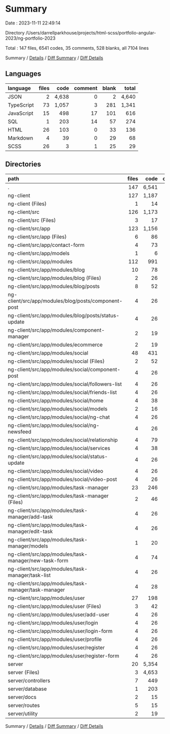 # Summary

Date : 2023-11-11 22:49:14

Directory /Users/darrellparkhouse/projects/html-scss/portfolio-angular-2023/ng-portfolio-2023

Total : 147 files,  6541 codes, 35 comments, 528 blanks, all 7104 lines

Summary / [Details](details.md) / [Diff Summary](diff.md) / [Diff Details](diff-details.md)

## Languages
| language | files | code | comment | blank | total |
| :--- | ---: | ---: | ---: | ---: | ---: |
| JSON | 2 | 4,638 | 0 | 2 | 4,640 |
| TypeScript | 73 | 1,057 | 3 | 281 | 1,341 |
| JavaScript | 15 | 498 | 17 | 101 | 616 |
| SQL | 1 | 203 | 14 | 57 | 274 |
| HTML | 26 | 103 | 0 | 33 | 136 |
| Markdown | 4 | 39 | 0 | 29 | 68 |
| SCSS | 26 | 3 | 1 | 25 | 29 |

## Directories
| path | files | code | comment | blank | total |
| :--- | ---: | ---: | ---: | ---: | ---: |
| . | 147 | 6,541 | 35 | 528 | 7,104 |
| ng-client | 127 | 1,187 | 4 | 353 | 1,544 |
| ng-client (Files) | 1 | 14 | 0 | 14 | 28 |
| ng-client/src | 126 | 1,173 | 4 | 339 | 1,516 |
| ng-client/src (Files) | 3 | 17 | 1 | 6 | 24 |
| ng-client/src/app | 123 | 1,156 | 3 | 333 | 1,492 |
| ng-client/src/app (Files) | 6 | 86 | 0 | 17 | 103 |
| ng-client/src/app/contact-form | 4 | 73 | 0 | 13 | 86 |
| ng-client/src/app/models | 1 | 6 | 0 | 1 | 7 |
| ng-client/src/app/modules | 112 | 991 | 3 | 302 | 1,296 |
| ng-client/src/app/modules/blog | 10 | 78 | 0 | 27 | 105 |
| ng-client/src/app/modules/blog (Files) | 2 | 26 | 0 | 7 | 33 |
| ng-client/src/app/modules/blog/posts | 8 | 52 | 0 | 20 | 72 |
| ng-client/src/app/modules/blog/posts/component-post | 4 | 26 | 0 | 10 | 36 |
| ng-client/src/app/modules/blog/posts/status-update | 4 | 26 | 0 | 10 | 36 |
| ng-client/src/app/modules/component-manager | 2 | 19 | 0 | 7 | 26 |
| ng-client/src/app/modules/ecommerce | 2 | 19 | 0 | 7 | 26 |
| ng-client/src/app/modules/social | 48 | 431 | 3 | 134 | 568 |
| ng-client/src/app/modules/social (Files) | 2 | 52 | 0 | 10 | 62 |
| ng-client/src/app/modules/social/component-post | 4 | 26 | 0 | 10 | 36 |
| ng-client/src/app/modules/social/followers-list | 4 | 26 | 0 | 10 | 36 |
| ng-client/src/app/modules/social/friends-list | 4 | 26 | 0 | 10 | 36 |
| ng-client/src/app/modules/social/home | 4 | 38 | 0 | 11 | 49 |
| ng-client/src/app/modules/social/models | 2 | 16 | 0 | 1 | 17 |
| ng-client/src/app/modules/social/ng-chat | 4 | 26 | 0 | 10 | 36 |
| ng-client/src/app/modules/social/ng-newsfeed | 4 | 26 | 0 | 10 | 36 |
| ng-client/src/app/modules/social/relationship | 4 | 79 | 3 | 16 | 98 |
| ng-client/src/app/modules/social/services | 4 | 38 | 0 | 16 | 54 |
| ng-client/src/app/modules/social/status-update | 4 | 26 | 0 | 10 | 36 |
| ng-client/src/app/modules/social/video | 4 | 26 | 0 | 10 | 36 |
| ng-client/src/app/modules/social/video-post | 4 | 26 | 0 | 10 | 36 |
| ng-client/src/app/modules/task-manager | 23 | 246 | 0 | 60 | 306 |
| ng-client/src/app/modules/task-manager (Files) | 2 | 46 | 0 | 5 | 51 |
| ng-client/src/app/modules/task-manager/add-task | 4 | 26 | 0 | 10 | 36 |
| ng-client/src/app/modules/task-manager/edit-task | 4 | 26 | 0 | 10 | 36 |
| ng-client/src/app/modules/task-manager/models | 1 | 20 | 0 | 2 | 22 |
| ng-client/src/app/modules/task-manager/new-task-form | 4 | 74 | 0 | 13 | 87 |
| ng-client/src/app/modules/task-manager/task-list | 4 | 26 | 0 | 10 | 36 |
| ng-client/src/app/modules/task-manager/task-manager | 4 | 28 | 0 | 10 | 38 |
| ng-client/src/app/modules/user | 27 | 198 | 0 | 67 | 265 |
| ng-client/src/app/modules/user (Files) | 3 | 42 | 0 | 7 | 49 |
| ng-client/src/app/modules/user/add-user | 4 | 26 | 0 | 10 | 36 |
| ng-client/src/app/modules/user/login | 4 | 26 | 0 | 10 | 36 |
| ng-client/src/app/modules/user/login-form | 4 | 26 | 0 | 10 | 36 |
| ng-client/src/app/modules/user/profile | 4 | 26 | 0 | 10 | 36 |
| ng-client/src/app/modules/user/register | 4 | 26 | 0 | 10 | 36 |
| ng-client/src/app/modules/user/register-form | 4 | 26 | 0 | 10 | 36 |
| server | 20 | 5,354 | 31 | 175 | 5,560 |
| server (Files) | 3 | 4,653 | 0 | 4 | 4,657 |
| server/controllers | 7 | 449 | 16 | 90 | 555 |
| server/database | 1 | 203 | 14 | 57 | 274 |
| server/docs | 2 | 15 | 0 | 15 | 30 |
| server/routes | 5 | 15 | 0 | 7 | 22 |
| server/utility | 2 | 19 | 1 | 2 | 22 |

Summary / [Details](details.md) / [Diff Summary](diff.md) / [Diff Details](diff-details.md)
